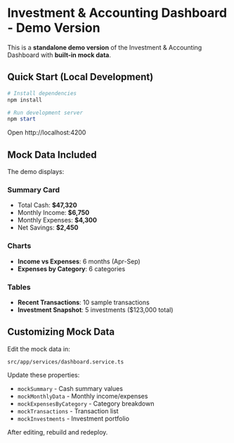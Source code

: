 # Investment & Accounting Dashboard - Demo Version

This is a **standalone demo version** of the Investment & Accounting Dashboard with **built-in mock data**.

## Quick Start (Local Development)

```powershell
# Install dependencies
npm install

# Run development server
npm start
```

Open http://localhost:4200

## Mock Data Included

The demo displays:

### Summary Card
- Total Cash: **$47,320**
- Monthly Income: **$6,750**
- Monthly Expenses: **$4,300**
- Net Savings: **$2,450**

### Charts
- **Income vs Expenses**: 6 months (Apr-Sep)
- **Expenses by Category**: 6 categories

### Tables
- **Recent Transactions**: 10 sample transactions
- **Investment Snapshot**: 5 investments ($123,000 total)

## Customizing Mock Data

Edit the mock data in:
```
src/app/services/dashboard.service.ts
```

Update these properties:
- `mockSummary` - Cash summary values
- `mockMonthlyData` - Monthly income/expenses
- `mockExpensesByCategory` - Category breakdown
- `mockTransactions` - Transaction list
- `mockInvestments` - Investment portfolio

After editing, rebuild and redeploy.
